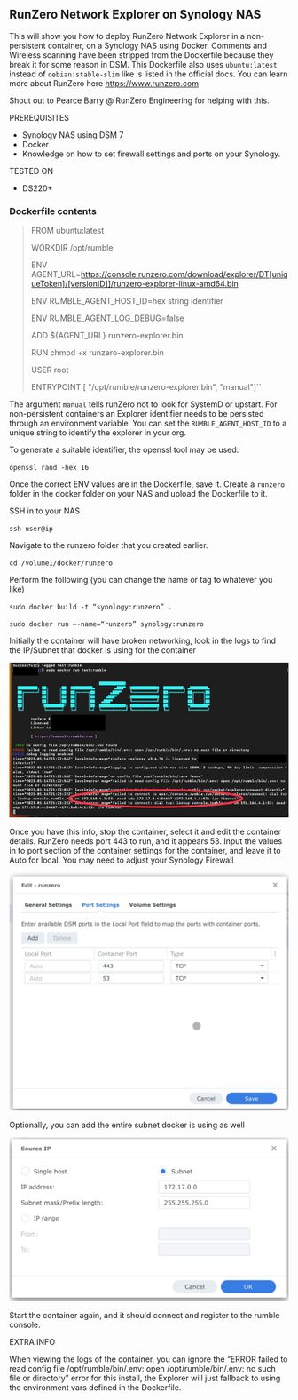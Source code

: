 ## RunZero Network Explorer on Synology NAS

This will show you how to deploy RunZero Network Explorer in a non-persistent container, on a Synology NAS using Docker. Comments and Wireless scanning have been stripped from the Dockerfile because they break it for some reason in DSM. This Dockerfile also uses `ubuntu:latest` instead of `debian:stable-slim` like is listed in the official docs. You can learn more about RunZero here https://www.runzero.com 

Shout out to Pearce Barry @ RunZero Engineering for helping with this.
 
PREREQUISITES
- Synology NAS using DSM 7
- Docker
- Knowledge on how to set firewall settings and ports on your Synology.

TESTED ON
- DS220+

### Dockerfile contents

>FROM ubuntu:latest
>
>WORKDIR /opt/rumble
>
>ENV AGENT_URL=https://console.runzero.com/download/explorer/DT[uniqueToken]/[versionID]]/runzero-explorer-linux-amd64.bin
>
>ENV RUMBLE_AGENT_HOST_ID=hex string identifier
>
>ENV RUMBLE_AGENT_LOG_DEBUG=false
>
>ADD ${AGENT_URL} runzero-explorer.bin
>
>RUN chmod +x runzero-explorer.bin
>
>USER root
>
>ENTRYPOINT [ "/opt/rumble/runzero-explorer.bin", "manual"]``
 
The argument `manual` tells runZero not to look for SystemD or upstart. For non-persistent containers an Explorer identifier needs to be persisted through an environment variable. You can set the `RUMBLE_AGENT_HOST_ID` to a unique string to identify the explorer in your org.

To generate a suitable identifier, the openssl tool may be used:

`openssl rand -hex 16`

Once the correct ENV values are in the Dockerfile, save it. Create a `runzero` folder in the docker folder on your NAS and upload the Dockerfile to it.

SSH in to your NAS 

`ssh user@ip`

Navigate to the runzero folder that you created earlier.

`cd /volume1/docker/runzero`

Perform the following (you can change the name or tag to whatever you like)

`sudo docker build -t “synology:runzero” .`

`sudo docker run —-name=“runzero” synology:runzero`

Initially the container will have broken networking, look in the logs to find the IP/Subnet that docker is using for the container

![](screenshots/container-terminal-log.jpeg)

Once you have this info, stop the container, select it and edit the container details. RunZero needs port 443 to run, and it appears 53. Input the values in to port section of the container settings for the container, and leave it to Auto for local. You may need to adjust your Synology Firewall

![](screenshots/runzero-docker-ports.jpeg)

Optionally, you can add the entire subnet docker is using as well

![](screenshots/firewall-example.jpeg)

Start the container again, and it should connect and register to the rumble console.

EXTRA INFO

When viewing the logs of the container, you can ignore the “ERROR failed to read config file /opt/rumble/bin/.env: open /opt/rumble/bin/.env: no such file or directory” error for this install, the Explorer will just fallback to using the environment vars defined in the Dockerfile.
